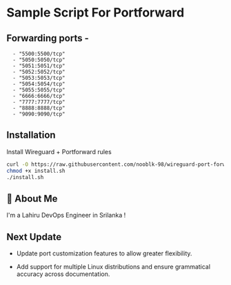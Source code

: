 # Sample Script For Portforward

## Forwarding ports -       

      - "5500:5500/tcp"
      - "5050:5050/tcp"
      - "5051:5051/tcp"
      - "5052:5052/tcp"
      - "5053:5053/tcp"
      - "5054:5054/tcp"
      - "5055:5055/tcp"
      - "6666:6666/tcp"
      - "7777:7777/tcp"
      - "8888:8888/tcp"
      - "9090:9090/tcp"
## Installation

Install Wireguard + Portforward rules

```bash
curl -O https://raw.githubusercontent.com/nooblk-98/wireguard-port-forward-client-script/refs/heads/main/install.sh
chmod +x install.sh
./install.sh 
```
    
## 🚀 About Me
I'm a  Lahiru DevOps Engineer in Srilanka !


## Next Update
- Update port customization features to allow greater flexibility.

- Add support for multiple Linux distributions and ensure grammatical accuracy across documentation.

